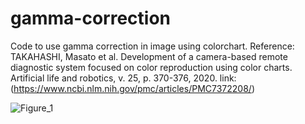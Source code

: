 # gamma-correction
Code to use gamma correction in image using colorchart. 
Reference:
TAKAHASHI, Masato et al. Development of a camera-based remote diagnostic system focused on color reproduction using color charts. Artificial life and robotics, v. 25, p. 370-376, 2020.
link: (https://www.ncbi.nlm.nih.gov/pmc/articles/PMC7372208/)



![Figure_1](https://github.com/Photobiomedical-Instrumentation-Group/gamma-correction/assets/32850913/70d005df-2cd0-4a72-b7c5-73ba88076e3c)
